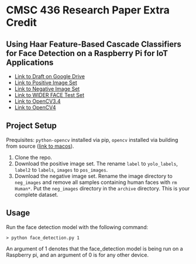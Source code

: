 # CMSC 436 Research Paper Extra Credit

## Using Haar Feature-Based Cascade Classifiers for Face Detection on a Raspberry Pi for IoT Applications 

- [Link to Draft on Google Drive](https://docs.google.com/document/d/1H4GUHuNXbkjKFACpi70M0ZhKLtLqq29fNws-9ac8Di0/edit?usp=sharing)
- [Link to Positive Image Set](https://www.kaggle.com/datasets/fareselmenshawii/face-detection-dataset)
- [Link to Negative Image Set](https://www.kaggle.com/datasets/sagarkarar/nonface-and-face-dataset)
- [Link to WIDER FACE Test Set](http://shuoyang1213.me/WIDERFACE/)
- [Link to OpenCV3.4](https://github.com/opencv/opencv/tree/3.4)
- [Link to OpenCV4](https://github.com/opencv/opencv/archive/refs/tags/4.10.0.zip)


## Project Setup

Prequisites: `python-opencv` installed via pip, `opencv` installed via building from source ([link to macos](https://docs.opencv.org/4.x/d0/db2/tutorial_macos_install.html)).

1. Clone the repo.
2. Download the positive image set. The rename `label` to `yolo_labels`, `label2` to `labels`, `images` to `pos_images`.
3. Download the negative image set. Rename the image directory to `neg_images` and remove all samples containing human faces with `rm Human*`. Put the `neg_images` directory in the `archive` directory. This is your complete dataset. 

## Usage

Run the face detection model with the following command: 

```
> python face_detection.py 1
```

An argument of 1 denotes that the face_detection model is being run on a Raspberry pi, and an argument of 0 is for any other device.

